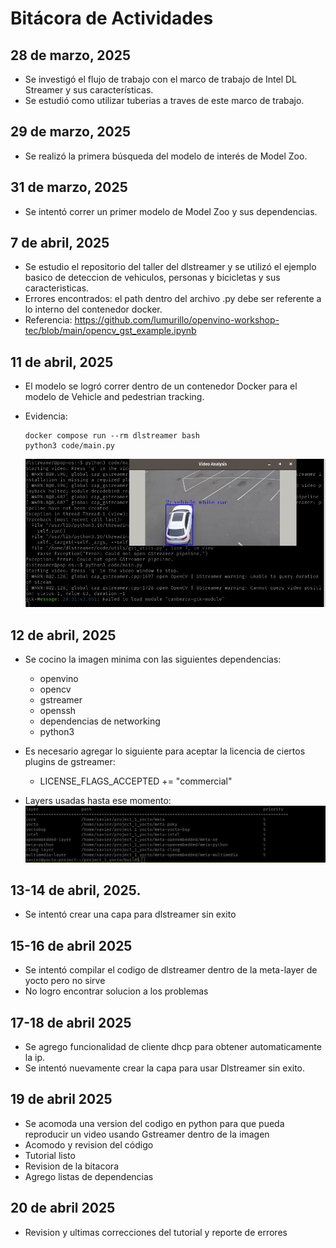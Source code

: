 # Bitácora de Actividades

## 28 de marzo, 2025
* Se investigó el flujo de trabajo con el marco de trabajo de Intel DL Streamer y sus características.
* Se estudió como utilizar tuberias a traves de este marco de trabajo.

## 29 de marzo, 2025
* Se realizó la primera búsqueda del modelo de interés de Model Zoo.

## 31 de marzo, 2025
* Se intentó correr un primer modelo de Model Zoo y sus dependencias.

## 7 de abril, 2025
* Se estudio el repositorio del taller del dlstreamer y se utilizó el ejemplo basico de deteccion de vehiculos, personas y bicicletas y sus caracteristicas.
* Errores encontrados: el path dentro del archivo .py debe ser referente a lo interno del contenedor docker.
* Referencia: https://github.com/lumurillo/openvino-workshop-tec/blob/main/opencv_gst_example.ipynb

## 11 de abril, 2025
* El modelo se logró correr dentro de un contenedor Docker para el modelo de Vehicle and pedestrian tracking.
* Evidencia:
  ```
  docker compose run --rm dlstreamer bash
  python3 code/main.py
  ```

  ![image](./figuras/program_test.png)

## 12 de abril, 2025

- Se cocino la imagen minima con las siguientes dependencias:
  - openvino
  - opencv
  - gstreamer
  - openssh
  - dependencias de networking
  - python3

- Es necesario agregar lo siguiente para aceptar la licencia de ciertos plugins de gstreamer:
  - LICENSE_FLAGS_ACCEPTED += "commercial"

- Layers usadas hasta ese momento:
![image](./figuras/layers_1.png) 


## 13-14 de abril, 2025. 

- Se intentó crear una capa para dlstreamer sin exito

## 15-16 de abril 2025

- Se intentó compilar el codigo de dlstreamer dentro de la meta-layer de yocto pero no sirve
- No logro encontrar solucion a los problemas

## 17-18 de abril 2025

- Se agrego funcionalidad de cliente dhcp para obtener automaticamente la ip.
- Se intentó nuevamente crear la capa para usar Dlstreamer sin exito.

## 19 de abril 2025

- Se acomoda una version del codigo en python para que pueda reproducir un video usando Gstreamer dentro de la imagen
- Acomodo y revision del código
- Tutorial listo
- Revision de la bitacora
- Agrego listas de dependencias

## 20 de abril 2025

- Revision y ultimas correcciones del tutorial y reporte de errores